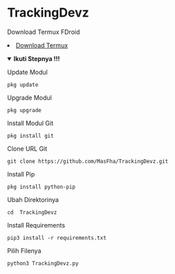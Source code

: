 # TrackingDevz

Download Termux FDroid 
<li><a href="https://f-droid.org/repo/com.termux_1020.apk">Download Termux</a></code></li> 
<p align="center">

<details open>
  <summary><strong> Ikuti Stepnya !!!</strong></summary>
  </details>
  

Update Modul
  ```
pkg update
 ```
 Upgrade Modul
 ```
pkg upgrade
````
Install Modul Git
```
pkg install git
```
Clone URL Git
```
git clone https://github.com/MasFha/TrackingDevz.git
```
Install Pip
```
pkg install python-pip
```
Ubah Direktorinya
```
cd  TrackingDevz
```
Install Requirements
```
pip3 install -r requirements.txt
```
Pilih Filenya
````
python3 TrackingDevz.py
